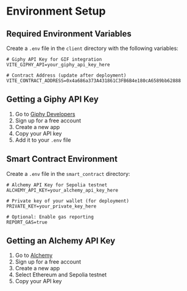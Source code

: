 # Environment Setup

## Required Environment Variables

Create a `.env` file in the `client` directory with the following variables:

```env
# Giphy API Key for GIF integration
VITE_GIPHY_API=your_giphy_api_key_here

# Contract Address (update after deployment)
VITE_CONTRACT_ADDRESS=0x4a686a373A431861C3FB6B4e180cA6589bb62888
```

## Getting a Giphy API Key

1. Go to [Giphy Developers](https://developers.giphy.com/)
2. Sign up for a free account
3. Create a new app
4. Copy your API key
5. Add it to your `.env` file

## Smart Contract Environment

Create a `.env` file in the `smart_contract` directory:

```env
# Alchemy API Key for Sepolia testnet
ALCHEMY_API_KEY=your_alchemy_api_key_here

# Private key of your wallet (for deployment)
PRIVATE_KEY=your_private_key_here

# Optional: Enable gas reporting
REPORT_GAS=true
```

## Getting an Alchemy API Key

1. Go to [Alchemy](https://www.alchemy.com/)
2. Sign up for a free account
3. Create a new app
4. Select Ethereum and Sepolia testnet
5. Copy your API key
